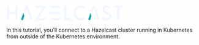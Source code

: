 <img src="assets/hazelcast-logo.png" style="height: 40px">

In this tutorial, you’ll connect to a Hazelcast cluster running in Kubernetes from outside of the Kubernetes environment.
